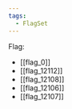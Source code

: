 ```yaml
---
tags:
  - FlagSet
---
```

Flag:
- [[flag_0]]
- [[flag_12112]]
- [[flag_12108]]
- [[flag_12106]]
- [[flag_12107]]
